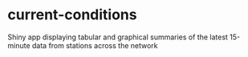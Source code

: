 # current-conditions
Shiny app displaying tabular and graphical summaries of the latest 15-minute data from stations across the network
